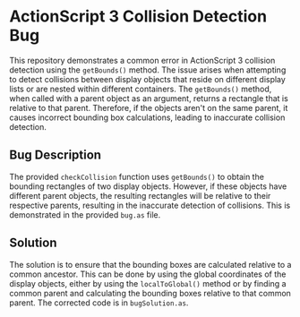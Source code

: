 # ActionScript 3 Collision Detection Bug

This repository demonstrates a common error in ActionScript 3 collision detection using the `getBounds()` method.  The issue arises when attempting to detect collisions between display objects that reside on different display lists or are nested within different containers.  The `getBounds()` method, when called with a parent object as an argument, returns a rectangle that is relative to that parent. Therefore, if the objects aren't on the same parent, it causes incorrect bounding box calculations, leading to inaccurate collision detection.

## Bug Description
The provided `checkCollision` function uses `getBounds()` to obtain the bounding rectangles of two display objects. However, if these objects have different parent objects, the resulting rectangles will be relative to their respective parents, resulting in the inaccurate detection of collisions.  This is demonstrated in the provided `bug.as` file.

## Solution
The solution is to ensure that the bounding boxes are calculated relative to a common ancestor.  This can be done by using the global coordinates of the display objects, either by using the `localToGlobal()` method or by finding a common parent and calculating the bounding boxes relative to that common parent. The corrected code is in `bugSolution.as`.
